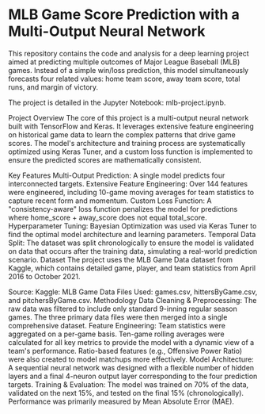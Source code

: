 # MLB Game Score Prediction with a Multi-Output Neural Network
This repository contains the code and analysis for a deep learning project aimed at predicting multiple outcomes of Major League Baseball (MLB) games. Instead of a simple win/loss prediction, this model simultaneously forecasts four related values: home team score, away team score, total runs, and margin of victory.

The project is detailed in the Jupyter Notebook: mlb-project.ipynb.

Project Overview
The core of this project is a multi-output neural network built with TensorFlow and Keras. It leverages extensive feature engineering on historical game data to learn the complex patterns that drive game scores. The model's architecture and training process are systematically optimized using Keras Tuner, and a custom loss function is implemented to ensure the predicted scores are mathematically consistent.

Key Features
Multi-Output Prediction: A single model predicts four interconnected targets.
Extensive Feature Engineering: Over 144 features were engineered, including 10-game moving averages for team statistics to capture recent form and momentum.
Custom Loss Function: A "consistency-aware" loss function penalizes the model for predictions where home_score + away_score does not equal total_score.
Hyperparameter Tuning: Bayesian Optimization was used via Keras Tuner to find the optimal model architecture and learning parameters.
Temporal Data Split: The dataset was split chronologically to ensure the model is validated on data that occurs after the training data, simulating a real-world prediction scenario.
Dataset
The project uses the MLB Game Data dataset from Kaggle, which contains detailed game, player, and team statistics from April 2016 to October 2021.

Source: Kaggle: MLB Game Data
Files Used: games.csv, hittersByGame.csv, and pitchersByGame.csv.
Methodology
Data Cleaning & Preprocessing: The raw data was filtered to include only standard 9-inning regular season games. The three primary data files were then merged into a single comprehensive dataset.
Feature Engineering: Team statistics were aggregated on a per-game basis. Ten-game rolling averages were calculated for all key metrics to provide the model with a dynamic view of a team's performance. Ratio-based features (e.g., Offensive Power Ratio) were also created to model matchups more effectively.
Model Architecture: A sequential neural network was designed with a flexible number of hidden layers and a final 4-neuron output layer corresponding to the four prediction targets.
Training & Evaluation: The model was trained on 70% of the data, validated on the next 15%, and tested on the final 15% (chronologically). Performance was primarily measured by Mean Absolute Error (MAE).
